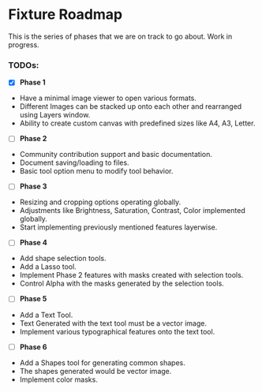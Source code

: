# Fixture Roadmap

This is the series of phases that we are on track to go about. Work in progress.

### TODOs:

- [X] **Phase 1**


- Have a minimal image viewer to open various formats.
- Different Images can be stacked up onto each other and rearranged using Layers window.
- Ability to create custom canvas with predefined sizes like A4, A3, Letter. 



- [ ] **Phase 2**


- Community contribution support and basic documentation.
- Document saving/loading to files.
- Basic tool option menu to modify tool behavior.




- [ ] **Phase 3**



- Resizing and cropping options operating globally.
- Adjustments like Brightness, Saturation, Contrast, Color implemented globally.
- Start implementing previously mentioned features layerwise.




- [ ] **Phase 4**



- Add shape selection tools.
- Add a Lasso tool.
- Implement Phase 2 features with masks created with selection tools.
- Control Alpha with the masks generated by the selection tools.




- [ ] **Phase 5**



- Add a Text Tool.
- Text Generated with the text tool must be a vector image.
- Implement various typographical features onto the text tool. 




- [ ] **Phase 6**



- Add a Shapes tool for generating common shapes.
- The shapes generated would be vector image.
- Implement color masks.

